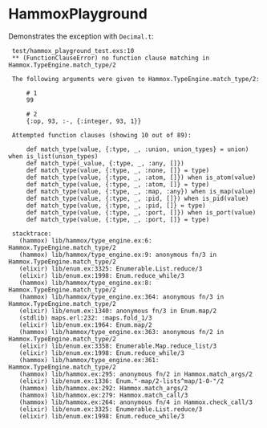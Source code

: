 # HammoxPlayground

Demonstrates the exception with `Decimal.t`:

     test/hammox_playground_test.exs:10
     ** (FunctionClauseError) no function clause matching in Hammox.TypeEngine.match_type/2

     The following arguments were given to Hammox.TypeEngine.match_type/2:

         # 1
         99

         # 2
         {:op, 93, :-, {:integer, 93, 1}}

     Attempted function clauses (showing 10 out of 89):

         def match_type(value, {:type, _, :union, union_types} = union) when is_list(union_types)
         def match_type(_value, {:type, _, :any, []})
         def match_type(value, {:type, _, :none, []} = type)
         def match_type(value, {:type, _, :atom, []}) when is_atom(value)
         def match_type(value, {:type, _, :atom, []} = type)
         def match_type(value, {:type, _, :map, :any}) when is_map(value)
         def match_type(value, {:type, _, :pid, []}) when is_pid(value)
         def match_type(value, {:type, _, :pid, []} = type)
         def match_type(value, {:type, _, :port, []}) when is_port(value)
         def match_type(value, {:type, _, :port, []} = type)

     stacktrace:
       (hammox) lib/hammox/type_engine.ex:6: Hammox.TypeEngine.match_type/2
       (hammox) lib/hammox/type_engine.ex:9: anonymous fn/3 in Hammox.TypeEngine.match_type/2
       (elixir) lib/enum.ex:3325: Enumerable.List.reduce/3
       (elixir) lib/enum.ex:1998: Enum.reduce_while/3
       (hammox) lib/hammox/type_engine.ex:8: Hammox.TypeEngine.match_type/2
       (hammox) lib/hammox/type_engine.ex:364: anonymous fn/3 in Hammox.TypeEngine.match_type/2
       (elixir) lib/enum.ex:1340: anonymous fn/3 in Enum.map/2
       (stdlib) maps.erl:232: :maps.fold_1/3
       (elixir) lib/enum.ex:1964: Enum.map/2
       (hammox) lib/hammox/type_engine.ex:363: anonymous fn/2 in Hammox.TypeEngine.match_type/2
       (elixir) lib/enum.ex:3358: Enumerable.Map.reduce_list/3
       (elixir) lib/enum.ex:1998: Enum.reduce_while/3
       (hammox) lib/hammox/type_engine.ex:361: Hammox.TypeEngine.match_type/2
       (hammox) lib/hammox.ex:295: anonymous fn/2 in Hammox.match_args/2
       (elixir) lib/enum.ex:1336: Enum."-map/2-lists^map/1-0-"/2
       (hammox) lib/hammox.ex:292: Hammox.match_args/2
       (hammox) lib/hammox.ex:279: Hammox.match_call/3
       (hammox) lib/hammox.ex:264: anonymous fn/4 in Hammox.check_call/3
       (elixir) lib/enum.ex:3325: Enumerable.List.reduce/3
       (elixir) lib/enum.ex:1998: Enum.reduce_while/3
